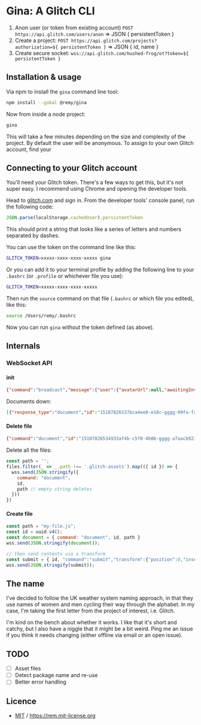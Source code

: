 # Gina: A Glitch CLI

1. Anon user (or token from existing account) `POST https://api.glitch.com/users/anon` => JSON { persistentToken }
2. Create a project: `POST https://api.glitch.com/projects?authorization=${ persistentToken }` => JSON { id, name }
3. Create secure socket: `wss://api.glitch.com/hushed-frog/ot?token=${ persistentToken }`

## Installation & usage

Via npm to install the `gina` command line tool:

```bash
npm install --gobal @remy/gina
```

Now from inside a node project:

```bash
gina
```

This will take a few minutes depending on the size and complexity of the project. By default the user will be anonymous. To assign to your own Glitch account, find your

## Connecting to your Glitch account

You'll need your Glitch token. There's a few ways to get this, but it's not super easy. I recommend using Chrome and opening the developer tools.

Head to [glitch.com](https://glitch.com) and sign in. From the developer tools' console panel, run the following code:

```js
JSON.parse(localStorage.cachedUser).persistentToken
```

This should print a string that looks like a series of letters and numbers separated by dashes.

You can use the token on the command line like this:

```bash
GLITCH_TOKEN=xxxxx-xxxx-xxxx-xxxxx gina
```

Or you can add it to your terminal profile by adding the following line to your `.bashrc` (or `.profile` or whichever file you use):

```bash
GLITCH_TOKEN=xxxxx-xxxx-xxxx-xxxxx
```

Then run the `source` command on that file (`.bashrc` or which file you edited), like this:

```bash
source /Users/remy/.bashrc
```

Now you can run `gina` without the token defined (as above).

## Internals

### WebSocket API

#### init

```json
{"command":"broadcast","message":{"user":{"avatarUrl":null,"awaitingInvite":false,"id":553215,"name":null,"login":null,"color":"#80f289","utcOffset":0,"branchName":"Live","readOnly":false,"thanksReceived":false,"tabId":"49017","projectPermission":{"userId":0000,"projectId":"55d4fb6f-gggg-4a70-a214-292ba452bbb2","accessLevel":30},"invited":false,"left":false,"stopAsking":false}}}
```

Documents down:

```json
[{"response_type":"document","id":"15107826537bca4ee0-e18c-gggg-99fa-fa696c5c7e86","path":"server.js","content":...","version":1,"broadcast":{}}]
```

#### Delete file

```json
{"command":"document","id":"15107826534933af4b-c5f0-4b06-gggg-a7aacb923b97","path":""}
```

Delete all the files:

```js
const path = '';
files.filter(_ => _.path !== '.glitch-assets').map(({ id }) => {
  wss.send(JSON.stringify({
    command: "document",
    id,
    path // empty string deletes
  }))
})
```

#### Create file

```js
const path = "my-file.js";
const id = uuid.v4();
const document = { command: "document", id, path }
wss.send(JSON.stringify(document));

// then send contents via a transform
const submit = { id, "command":"submit","transform":{"position":0,"insert": contents ,"num_delete":0,"version":2} };
wss.send(JSON.stringify(submit));
```

## The name

I've decided to follow the UK weather system naming approach, in that they use names of women and men cycling their way through the alphabet. In my case, I'm taking the first letter from the project of interest, i.e. Glitch.

I'm kind on the bench about whether it works. I like that it's short and catchy, but I also have a niggle that it might be a bit weird. Ping me an issue if you think it needs changing (either offline via email or an open issue).

## TODO

- [ ] Asset files
- [ ] Detect package name and re-use
- [ ] Better error handling

## Licence

- [MIT](https://rem.mit-license.org) / https://rem.mit-license.org
